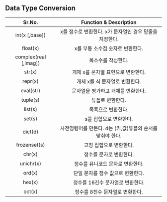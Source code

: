 Data Type Conversion
---
| Sr.No.  | Function & Description |
| :------------: | :-----------: |
| int(x [,base]) | x를 정수로 변환한다. x가 문자열인 경우 밑줄을 지정한다. |
| float(x) | x를 부동 소수점 숫자로 변환한다. |
| complex(real [,imag]) | 복소수를 작성한다. |
| str(x) | 개체 x를 문자열 표현으로 변환한다. |
| repr(x) | 개체 x를 식 문자열로 변환한다. |
|	eval(str) | 문자열을 평가하고 개체를 반환한다. |
| tuple(s) | 튜플로 변환한다. |
|	list(s) | 목록으로 변환한다. |
| set(s) | s를 집합으로 변환한다. |
|	dict(d) | 사전명령어를 만든다. d는 (키,값)튜플의 순서를 맞춰야 한다.|
| frozenset(s) | 고정 집합으로 변환한다. |
| chr(x) | 정수를 문자로 변환한다. |
| unichr(x) | 정수를 유니코드 문자로 변환한다. |
|	ord(x) | 단일 문자를 정수 값으로 변환한다. |
| hex(x) | 정수를 16진수 문자열로 변환한다. |
| oct(x) | 정수를 8진수 문자열로 변환한다. |
